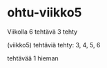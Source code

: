 # ohtu-viikko5

Viikolla 6 tehtävä 3 tehty


(viikko5)
tehtäviä tehty: 3, 4, 5, 6

tehtävää 1 hieman
